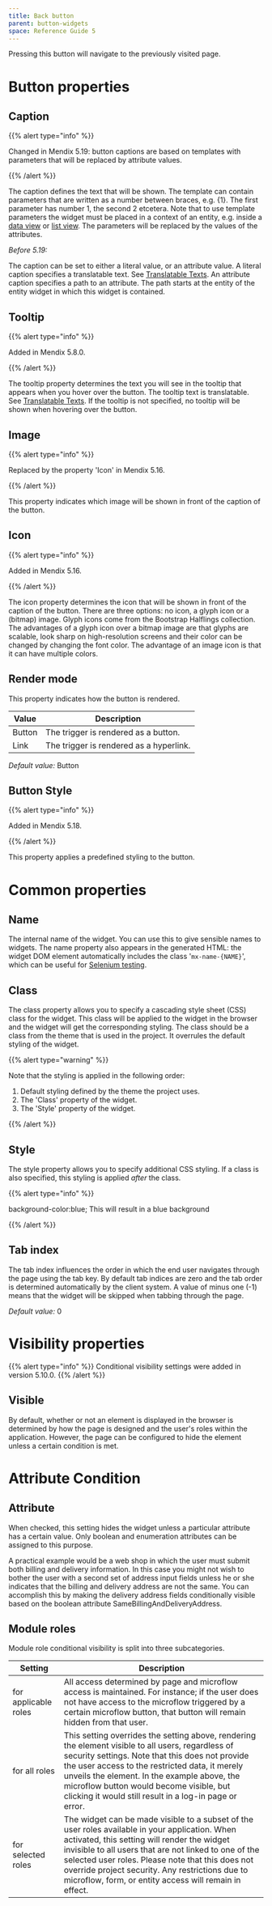 ```yaml
---
title: Back button
parent: button-widgets
space: Reference Guide 5
---
```


Pressing this button will navigate to the previously visited page.

# Button properties

## Caption

{{% alert type="info" %}}

Changed in Mendix 5.19: button captions are based on templates with parameters that will be replaced by attribute values.

{{% /alert %}}

The caption defines the text that will be shown. The template can contain parameters that are written as a number between braces, e.g. {1}. The first parameter has number 1, the second 2 etcetera. Note that to use template parameters the widget must be placed in a context of an entity, e.g. inside a [data view](data-view) or [list view](list-view). The parameters will be replaced by the values of the attributes.

_Before 5.19:_

The caption can be set to either a literal value, or an attribute value. A literal caption specifies a translatable text. See [Translatable Texts](translatable-texts). An attribute caption specifies a path to an attribute. The path starts at the entity of the entity widget in which this widget is contained.

## Tooltip

{{% alert type="info" %}}

Added in Mendix 5.8.0.

{{% /alert %}}

The tooltip property determines the text you will see in the tooltip that appears when you hover over the button. The tooltip text is translatable. See [Translatable Texts](translatable-texts). If the tooltip is not specified, no tooltip will be shown when hovering over the button.

## Image

{{% alert type="info" %}}

Replaced by the property 'Icon' in Mendix 5.16.

{{% /alert %}}

This property indicates which image will be shown in front of the caption of the button.

## Icon

{{% alert type="info" %}}

Added in Mendix 5.16.

{{% /alert %}}

The icon property determines the icon that will be shown in front of the caption of the button. There are three options: no icon, a glyph icon or a (bitmap) image. Glyph icons come from the Bootstrap Halflings collection. The advantages of a glyph icon over a bitmap image are that glyphs are scalable, look sharp on high-resolution screens and their color can be changed by changing the font color. The advantage of an image icon is that it can have multiple colors.

## Render mode

This property indicates how the button is rendered.

Value  | Description
------ | ---------------------------------------
Button | The trigger is rendered as a button.
Link   | The trigger is rendered as a hyperlink.

_Default value:_ Button

## Button Style

{{% alert type="info" %}}

Added in Mendix 5.18.

{{% /alert %}}

This property applies a predefined styling to the button.

# Common properties

## Name

The internal name of the widget. You can use this to give sensible names to widgets. The name property also appears in the generated HTML: the widget DOM element automatically includes the class '`mx-name-{NAME}`', which can be useful for [Selenium testing](/howto50/selenium-support).

## Class

The class property allows you to specify a cascading style sheet (CSS) class for the widget. This class will be applied to the widget in the browser and the widget will get the corresponding styling. The class should be a class from the theme that is used in the project. It overrules the default styling of the widget.

{{% alert type="warning" %}}

Note that the styling is applied in the following order:

1. Default styling defined by the theme the project uses.
2. The 'Class' property of the widget.
3. The 'Style' property of the widget.

{{% /alert %}}

## Style

The style property allows you to specify additional CSS styling. If a class is also specified, this styling is applied _after_ the class.

{{% alert type="info" %}}

background-color:blue; This will result in a blue background

{{% /alert %}}

## Tab index

The tab index influences the order in which the end user navigates through the page using the tab key. By default tab indices are zero and the tab order is determined automatically by the client system. A value of minus one (-1) means that the widget will be skipped when tabbing through the page.

_Default value:_ 0

# Visibility properties

{{% alert type="info" %}} Conditional visibility settings were added in version 5.10.0. {{% /alert %}}

## Visible

By default, whether or not an element is displayed in the browser is determined by how the page is designed and the user's roles within the application. However, the page can be configured to hide the element unless a certain condition is met.

# Attribute Condition

## Attribute

When checked, this setting hides the widget unless a particular attribute has a certain value. Only boolean and enumeration attributes can be assigned to this purpose.

A practical example would be a web shop in which the user must submit both billing and delivery information. In this case you might not wish to bother the user with a second set of address input fields unless he or she indicates that the billing and delivery address are not the same. You can accomplish this by making the delivery address fields conditionally visible based on the boolean attribute SameBillingAndDeliveryAddress.

## Module roles

Module role conditional visibility is split into three subcategories.

Setting              | Description
-------------------- | ------------------------------------------------------------------------------------------------------------------------------------------------------------------------------------------------------------------------------------------------------------------------------------------------------------------------------------------------------------------------
for applicable roles | All access determined by page and microflow access is maintained. For instance; if the user does not have access to the microflow triggered by a certain microflow button, that button will remain hidden from that user.
for all roles        | This setting overrides the setting above, rendering the element visible to all users, regardless of security settings. Note that this does not provide the user access to the restricted data, it merely unveils the element. In the example above, the microflow button would become visible, but clicking it would still result in a log-in page or error.
for selected roles   | The widget can be made visible to a subset of the user roles available in your application. When activated, this setting will render the widget invisible to all users that are not linked to one of the selected user roles. Please note that this does not override project security. Any restrictions due to microflow, form, or entity access will remain in effect.
